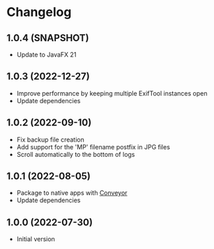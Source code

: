 # Changelog

## 1.0.4 (SNAPSHOT)

- Update to JavaFX 21

## 1.0.3 (2022-12-27)

- Improve performance by keeping multiple ExifTool instances open
- Update dependencies

## 1.0.2 (2022-09-10)

- Fix backup file creation
- Add support for the 'MP' filename postfix in JPG files
- Scroll automatically to the bottom of logs

## 1.0.1 (2022-08-05)

- Package to native apps with [Conveyor](https://www.hydraulic.software)
- Update dependencies

## 1.0.0 (2022-07-30)

- Initial version

